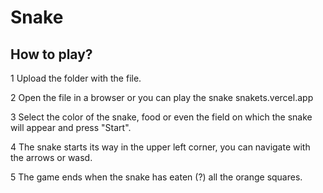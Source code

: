 # Snake

## How to play?

1 Upload the folder with the file.

2 Open the file in a browser or you can play the snake snakets.vercel.app

3 Select the color of the snake, food or even the field on which the snake will appear and press "Start". 

4 The snake starts its way in the upper left corner, you can navigate with the arrows or wasd.

5 The game ends when the snake has eaten (?) all the orange squares.
